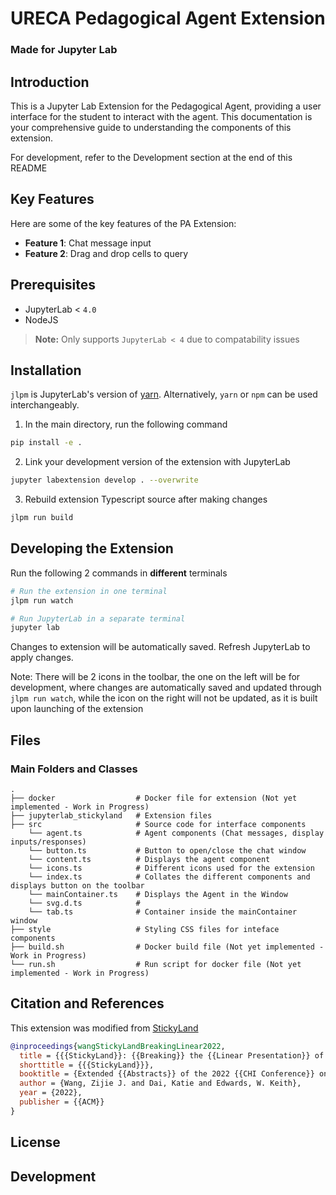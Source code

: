 # URECA Pedagogical Agent Extension
### Made for Jupyter Lab

## Introduction

This is a Jupyter Lab Extension for the Pedagogical Agent, providing a user interface for the student to interact with the agent. This documentation is your comprehensive guide to understanding the components of this extension.

For development, refer to the Development section at the end of this README

## Key Features

Here are some of the key features of the PA Extension:

- **Feature 1**: Chat message input
- **Feature 2**: Drag and drop cells to query


## Prerequisites

* JupyterLab < `4.0`
* NodeJS

> **Note:**
> Only supports `JupyterLab < 4` due to compatability issues


## Installation

`jlpm` is JupyterLab's version of
[yarn](https://yarnpkg.com/). Alternatively,
`yarn` or `npm` can be used interchangeably.

1. In the main directory, run the following command
```bash
pip install -e .
```
2. Link your development version of the extension with JupyterLab
```bash
jupyter labextension develop . --overwrite
```
3. Rebuild extension Typescript source after making changes
```bash
jlpm run build
```

## Developing the Extension
Run the following 2 commands in **different** terminals
```bash
# Run the extension in one terminal
jlpm run watch
```

```bash
# Run JupyterLab in a separate terminal
jupyter lab
```
Changes to extension will be automatically saved. Refresh JupyterLab to apply changes.

Note: There will be 2 icons in the toolbar, the one on the left will be for development, where changes are automatically saved and updated through `jlpm run watch`, while the icon on the right will not be updated, as it is built upon launching of the extension

## Files

### Main Folders and Classes
    .
    ├── docker                  # Docker file for extension (Not yet implemented - Work in Progress)
    ├── jupyterlab_stickyland   # Extension files
    ├── src                     # Source code for interface components
        └── agent.ts            # Agent components (Chat messages, display inputs/responses)
        └── button.ts           # Button to open/close the chat window
        └── content.ts          # Displays the agent component
        └── icons.ts            # Different icons used for the extension
        └── index.ts            # Collates the different components and displays button on the toolbar
        └── mainContainer.ts    # Displays the Agent in the Window
        └── svg.d.ts            #
        └── tab.ts              # Container inside the mainContainer window
    ├── style                   # Styling CSS files for inteface components
    ├── build.sh                # Docker build file (Not yet implemented - Work in Progress)
    └── run.sh                  # Run script for docker file (Not yet implemented - Work in Progress)


## Citation and References
This extension was modified from [StickyLand](https://github.com/xiaohk/stickyland)

```bibTeX
@inproceedings{wangStickyLandBreakingLinear2022,
  title = {{{StickyLand}}: {{Breaking}} the {{Linear Presentation}} of {{Computational Notebooks}}},
  shorttitle = {{{StickyLand}}},
  booktitle = {Extended {{Abstracts}} of the 2022 {{CHI Conference}} on {{Human Factors}} in {{Computing Systems}}},
  author = {Wang, Zijie J. and Dai, Katie and Edwards, W. Keith},
  year = {2022},
  publisher = {{ACM}}
}
```

## License

<!-- The software is available under the [BSD-3-Clause License](https://github.com/xiaohk/stickyland/blob/master/LICENSE). -->


## Development
